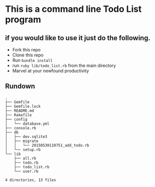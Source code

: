 # This is a command line Todo List program

## if you would like to use it just do the following.

* Fork this repo
* Clone this repo
* Run `bundle install`
* run `ruby lib/todo_list.rb` from the main directory
* Marvel at your newfound productivity


## Rundown

```
.
├── Gemfile
├── Gemfile.lock
├── README.md
├── Rakefile
├── config
│   └── database.yml
├── console.rb
├── db
│   ├── dev.sqlite3
│   ├── migrate
│   │   └── 20150530110751_add_todo.rb
│   └── setup.rb
└── lib
    ├── all.rb
    ├── todo.rb
    ├── todo_list.rb
    └── user.rb

4 directories, 13 files
```

